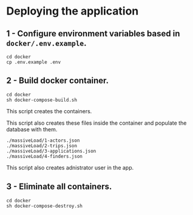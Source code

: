 # Deploying the application

## 1 - Configure environment variables based in <code>docker/.env.example</code>.

```
cd docker
cp .env.example .env
```

## 2 - Build docker container.
```
cd docker
sh docker-compose-build.sh
```

This script creates the containers.

This script also creates these files inside the container and populate the database with them.

```
./massiveLoad/1-actors.json
./massiveLoad/2-trips.json
./massiveLoad/3-applications.json
./massiveLoad/4-finders.json
```

This script also creates adnistrator user in the app.

## 3 - Eliminate all containers.

```
cd docker
sh docker-compose-destroy.sh
```